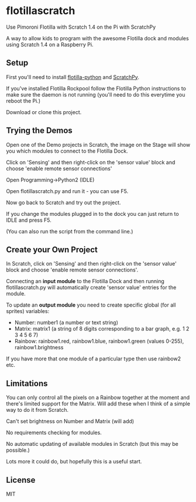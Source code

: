 # flotillascratch
Use Pimoroni Flotilla with Scratch 1.4 on the Pi with ScratchPy

A way to allow kids to program with the awesome Flotilla dock and modules using Scratch 1.4 on a Raspberry Pi.

## Setup

First you'll need to install [flotilla-python](https://github.com/pimoroni/flotilla-python/) and [ScratchPy](https://github.com/pilliq/scratchpy).

If you've installed Flotilla Rockpool follow the Flotilla Python instructions to make sure the daemon is not running (you'll need to do this everytime you reboot the Pi.)

Download or clone this project. 

## Trying the Demos

Open one of the Demo projects in Scratch, the image on the Stage will show you which modules to connect to the Flotilla Dock. 

Click on 'Sensing' and then right-click on the 'sensor value' block and choose 'enable remote sensor connections'

Open Programming->Python2 (IDLE)

Open flotillascratch.py and run it - you can use F5. 

Now go back to Scratch and try out the project. 

If you change the modules plugged in to the dock you can just return to IDLE and press F5. 

(You can also run the script from the command line.)

## Create your Own Project

In Scratch, click on 'Sensing' and then right-click on the 'sensor value' block and choose 'enable remote sensor connections'. 

Connecting an **input module** to the Flotilla Dock and then running flotillascratch.py will automatically create 'sensor value' entries for the module. 

To update an **output module** you need to create specific global (for all sprites) variables:
+ Number: number1 (a number or text string)
+ Matrix: matrix1 (a string of 8 digits corresponding to a bar graph, e.g. 1 2 3 4 5 6 7)
+ Rainbow: rainbow1.red, rainbow1.blue, rainbow1.green (values 0-255), rainbow1.brightness

If you have more that one module of a particular type then use rainbow2 etc. 

## Limitations

You can only control all the pixels on a Rainbow together at the moment and there's limited support for the Matrix. Will add these when I think of a simple way to do it from Scratch. 

Can't set brightness on Number and Matrix (will add)

No requirements checking for modules. 

No automatic updating of available modules in Scratch (but this may be possible.)

Lots more it could do, but hopefully this is a useful start. 

## License

MIT

